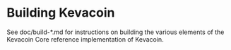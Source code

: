 Building Kevacoin
================

See doc/build-*.md for instructions on building the various
elements of the Kevacoin Core reference implementation of Kevacoin.
